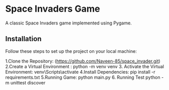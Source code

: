 # Space Invaders Game

A classic Space Invaders game implemented using Pygame.

## Installation

Follow these steps to set up the project on your local machine:

1.Clone the Repository:
 (https://github.com/Naveen-85/space_invader.git)
2.Create a Virtual Environment :
     python -m venv venv
3. Activate the Virtual Environment:
     venv\Scripts\activate
 4.Install Dependencies:
     pip install -r requirements.txt 
 5.Running Game:
     python main.py
 6. Running Test
     python -m unittest discover




 
